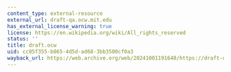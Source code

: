 ```yaml
---
content_type: external-resource
external_url: draft-qa.ocw.mit.edu
has_external_license_warning: true
license: https://en.wikipedia.org/wiki/All_rights_reserved
status: ''
title: draft.ocw
uid: cc05f355-b865-4d5d-ad68-3bb3500cf0a3
wayback_url: https://web.archive.org/web/20241001191640/https://draft-qa.ocw.mit.edu/
---
```

